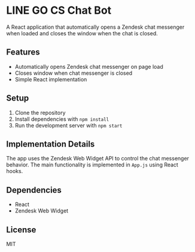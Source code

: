 # LINE GO CS Chat Bot

A React application that automatically opens a Zendesk chat messenger when loaded and closes the window when the chat is closed.

## Features

- Automatically opens Zendesk chat messenger on page load
- Closes window when chat messenger is closed
- Simple React implementation

## Setup

1. Clone the repository
2. Install dependencies with `npm install`
3. Run the development server with `npm start`

## Implementation Details

The app uses the Zendesk Web Widget API to control the chat messenger behavior. The main functionality is implemented in `App.js` using React hooks.

## Dependencies

- React
- Zendesk Web Widget

## License

MIT
